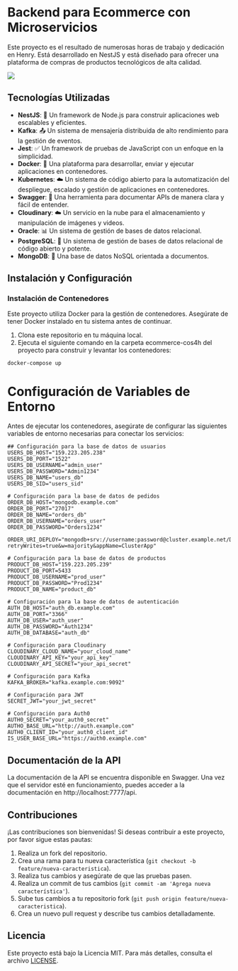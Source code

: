 
# Backend para Ecommerce con Microservicios

Este proyecto es el resultado de numerosas horas de trabajo y dedicación en Henry. Está desarrollado en NestJS y está diseñado para ofrecer una plataforma de compras de productos tecnológicos de alta calidad.

<img src="ecomercer.drawio.png" />

## Tecnologías Utilizadas

- **NestJS**: 🚀 Un framework de Node.js para construir aplicaciones web escalables y eficientes.
- **Kafka**: 📤 Un sistema de mensajería distribuida de alto rendimiento para la gestión de eventos.
- **Jest**: ✅ Un framework de pruebas de JavaScript con un enfoque en la simplicidad.
- **Docker**: 🐳 Una plataforma para desarrollar, enviar y ejecutar aplicaciones en contenedores.
- **Kubernetes**: ☁️ Un sistema de código abierto para la automatización del despliegue, escalado y gestión de aplicaciones en contenedores.
- **Swagger**: 📝 Una herramienta para documentar APIs de manera clara y fácil de entender.
- **Cloudinary**: ☁️ Un servicio en la nube para el almacenamiento y manipulación de imágenes y videos.
- **Oracle**: 📊 Un sistema de gestión de bases de datos relacional.
- **PostgreSQL**: 🐘 Un sistema de gestión de bases de datos relacional de código abierto y potente.
- **MongoDB**: 🍃 Una base de datos NoSQL orientada a documentos.

## Instalación y Configuración

### Instalación de Contenedores

Este proyecto utiliza Docker para la gestión de contenedores. Asegúrate de tener Docker instalado en tu sistema antes de continuar.

1. Clona este repositorio en tu máquina local.
2. Ejecuta el siguiente comando en la carpeta ecommerce-cos4h del proyecto para construir y levantar los contenedores:

```docker-compose up```


# Configuración de Variables de Entorno

Antes de ejecutar los contenedores, asegúrate de configurar las siguientes variables de entorno necesarias para conectar los servicios:


```
## Configuración para la base de datos de usuarios
USERS_DB_HOST="159.223.205.238"
USERS_DB_PORT="1522"
USERS_DB_USERNAME="admin_user"
USERS_DB_PASSWORD="Admin1234"
USERS_DB_NAME="users_db"
USERS_DB_SID="users_sid"

# Configuración para la base de datos de pedidos
ORDER_DB_HOST="mongodb.example.com"
ORDER_DB_PORT="27017"
ORDER_DB_NAME="orders_db"
ORDER_DB_USERNAME="orders_user"
ORDER_DB_PASSWORD="Orders1234"

ORDER_URI_DEPLOY="mongodb+srv://username:password@cluster.example.net/DB_HENRY_ORDER_MS?retryWrites=true&w=majority&appName=ClusterApp"

# Configuración para la base de datos de productos
PRODUCT_DB_HOST="159.223.205.239"
PRODUCT_DB_PORT=5433
PRODUCT_DB_USERNAME="prod_user"
PRODUCT_DB_PASSWORD="Prod1234"
PRODUCT_DB_NAME="product_db"

# Configuración para la base de datos de autenticación
AUTH_DB_HOST="auth_db.example.com"
AUTH_DB_PORT="3366"
AUTH_DB_USER="auth_user"
AUTH_DB_PASSWORD="Auth1234"
AUTH_DB_DATABASE="auth_db"

# Configuración para Cloudinary
CLOUDINARY_CLOUD_NAME="your_cloud_name"
CLOUDINARY_API_KEY="your_api_key"
CLOUDINARY_API_SECRET="your_api_secret"

# Configuración para Kafka
KAFKA_BROKER="kafka.example.com:9092"

# Configuración para JWT
SECRET_JWT="your_jwt_secret"

# Configuración para Auth0
AUTH0_SECRET="your_auth0_secret"
AUTHO_BASE_URL="http://auth.example.com"
AUTH0_CLIENT_ID="your_auth0_client_id"
IS_USER_BASE_URL="https://auth0.example.com"
```
## Documentación de la API
La documentación de la API se encuentra disponible en Swagger. Una vez que el servidor esté en funcionamiento, puedes acceder a la documentación en http://localhost:7777/api.

## Contribuciones

¡Las contribuciones son bienvenidas! Si deseas contribuir a este proyecto, por favor sigue estas pautas:

1. Realiza un fork del repositorio.
2. Crea una rama para tu nueva característica (`git checkout -b feature/nueva-caracteristica`).
3. Realiza tus cambios y asegúrate de que las pruebas pasen.
4. Realiza un commit de tus cambios (`git commit -am 'Agrega nueva característica'`).
5. Sube tus cambios a tu repositorio fork (`git push origin feature/nueva-caracteristica`).
6. Crea un nuevo pull request y describe tus cambios detalladamente.

## Licencia

Este proyecto está bajo la Licencia MIT. Para más detalles, consulta el archivo [LICENSE](LICENSE).
